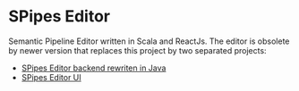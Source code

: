 # SPipes Editor

Semantic Pipeline Editor written in Scala and ReactJs. The editor is obsolete by newer version that replaces this project by two separated projects:
- [SPipes Editor backend rewriten in Java](https://github.com/kbss-cvut/s-pipes-editor)
- [SPipes Editor UI](https://github.com/kbss-cvut/s-pipes-editor-ui)
